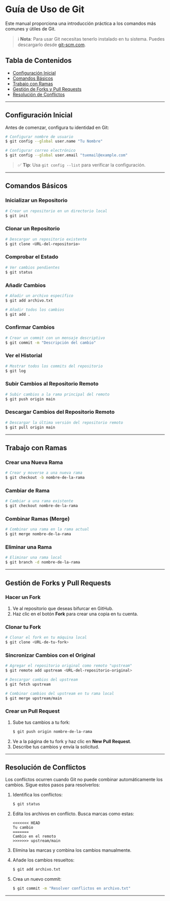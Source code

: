 # Guía de Uso de Git

Este manual proporciona una introducción práctica a los comandos más comunes y útiles de Git.

> ℹ️ **Nota**: Para usar Git necesitas tenerlo instalado en tu sistema. Puedes descargarlo desde [git-scm.com](https://git-scm.com/).

## Tabla de Contenidos
- [Configuración Inicial](#configuración-inicial)
- [Comandos Básicos](#comandos-básicos)
- [Trabajo con Ramas](#trabajo-con-ramas)
- [Gestión de Forks y Pull Requests](#gestión-de-forks-y-pull-requests)
- [Resolución de Conflictos](#resolución-de-conflictos)

---

## Configuración Inicial
Antes de comenzar, configura tu identidad en Git:

```bash
# Configurar nombre de usuario
$ git config --global user.name "Tu Nombre"

# Configurar correo electrónico
$ git config --global user.email "tuemail@example.com"
```

> ✅ **Tip**: Usa `git config --list` para verificar la configuración.

---

## Comandos Básicos

### Inicializar un Repositorio
```bash
# Crear un repositorio en un directorio local
$ git init
```

### Clonar un Repositorio
```bash
# Descargar un repositorio existente
$ git clone <URL-del-repositorio>
```

### Comprobar el Estado
```bash
# Ver cambios pendientes
$ git status
```

### Añadir Cambios
```bash
# Añadir un archivo específico
$ git add archivo.txt

# Añadir todos los cambios
$ git add .
```

### Confirmar Cambios
```bash
# Crear un commit con un mensaje descriptivo
$ git commit -m "Descripción del cambio"
```

### Ver el Historial
```bash
# Mostrar todos los commits del repositorio
$ git log
```

### Subir Cambios al Repositorio Remoto
```bash
# Subir cambios a la rama principal del remoto
$ git push origin main
```

### Descargar Cambios del Repositorio Remoto
```bash
# Descargar la última versión del repositorio remoto
$ git pull origin main
```

---

## Trabajo con Ramas

### Crear una Nueva Rama
```bash
# Crear y moverse a una nueva rama
$ git checkout -b nombre-de-la-rama
```

### Cambiar de Rama
```bash
# Cambiar a una rama existente
$ git checkout nombre-de-la-rama
```

### Combinar Ramas (Merge)
```bash
# Combinar una rama en la rama actual
$ git merge nombre-de-la-rama
```

### Eliminar una Rama
```bash
# Eliminar una rama local
$ git branch -d nombre-de-la-rama
```

---

## Gestión de Forks y Pull Requests

### Hacer un Fork
1. Ve al repositorio que deseas bifurcar en GitHub.
2. Haz clic en el botón **Fork** para crear una copia en tu cuenta.

### Clonar tu Fork
```bash
# Clonar el fork en tu máquina local
$ git clone <URL-de-tu-fork>
```

### Sincronizar Cambios con el Original
```bash
# Agregar el repositorio original como remoto "upstream"
$ git remote add upstream <URL-del-repositorio-original>

# Descargar cambios del upstream
$ git fetch upstream

# Combinar cambios del upstream en tu rama local
$ git merge upstream/main
```

### Crear un Pull Request
1. Sube tus cambios a tu fork:
    ```bash
    $ git push origin nombre-de-la-rama
    ```
2. Ve a la página de tu fork y haz clic en **New Pull Request**.
3. Describe tus cambios y envía la solicitud.

---

## Resolución de Conflictos
Los conflictos ocurren cuando Git no puede combinar automáticamente los cambios. Sigue estos pasos para resolverlos:

1. Identifica los conflictos:
    ```bash
    $ git status
    ```

2. Edita los archivos en conflicto. Busca marcas como estas:
    ```
    <<<<<<< HEAD
    Tu cambio
    =======
    Cambio en el remoto
    >>>>>>> upstream/main
    ```

3. Elimina las marcas y combina los cambios manualmente.

4. Añade los cambios resueltos:
    ```bash
    $ git add archivo.txt
    ```

5. Crea un nuevo commit:
    ```bash
    $ git commit -m "Resolver conflictos en archivo.txt"
    ```

---


